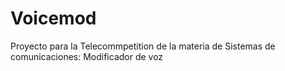 # Voicemod
Proyecto para la Telecommpetition de la materia de Sistemas de comunicaciones: Modificador de voz 
